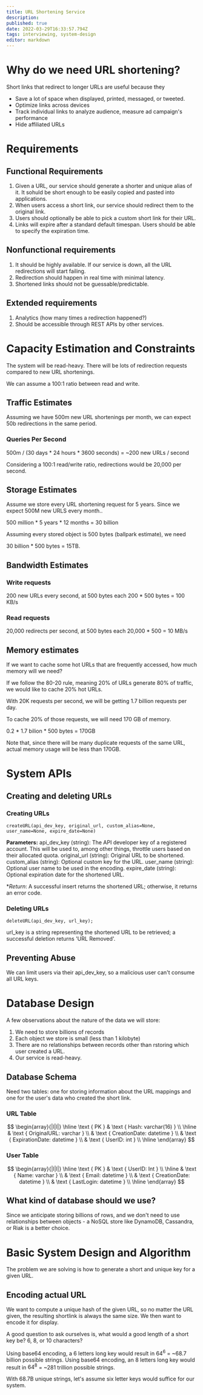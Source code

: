 ```yaml
---
title: URL Shortening Service
description: 
published: true
date: 2022-03-29T16:33:57.794Z
tags: interviewing, system-design
editor: markdown
---
```


# Why do we need URL shortening?
Short links that redirect to longer URLs are useful because they 
- Save a lot of space when displayed, printed, messaged, or tweeted. 
- Optimize links across devices
- Track individual links to analyze audience, measure ad campaign's performance
- Hide affiliated URLs

# Requirements
## Functional Requirements
1. Given a URL, our service should generate a shorter and unique alias of it. It sohuld be short enough to be easily copied and pasted into applications.
2. When users access a short link, our service should redirect them to the original link.
3. Users should optionally be able to pick a custom short link for their URL.
4. Links will expire after a standard default timespan. Users should be able to specify the expiration time.

## Nonfunctional requirements
1. It should be highly available. If our service is down, all the URL redirections will start failing.
2. Redirection should happen in real time with minimal latency.
3. Shortened links should not be guessable/predictable.

## Extended requirements
1. Analytics (how many times a redirection happened?)
2. Should be accessible through REST APIs by other services.

# Capacity Estimation and Constraints
The system will be read-heavy. There will be lots of redirection requests compared to new URL shortenings. 

We can assume a 100:1 ratio between read and write.

## Traffic Estimates
Assuming we have 500m new URL shortenings per month, we can expect 50b redirections in the same period. 

### Queries Per Second
500m / (30 days * 24 hours * 3600 seconds) = ~200 new URLs / second

Considering a 100:1 read/write ratio, redirections would be 20,000 per second.

## Storage Estimates
Assume we store every URL shortening request for 5 years. Since we expect 500M new URLS every month..

500 million * 5 years * 12 months = 30 billion 

Assuming every stored object is 500 bytes (ballpark estimate), we need

30 billion * 500 bytes = 15TB.

## Bandwidth Estimates
### Write requests
200 new URLs every second, at 500 bytes each
200 * 500 bytes = 100 KB/s

### Read requests
20,000 redirects per second, at 500 bytes each
20,000 * 500 = 10 MB/s

## Memory estimates
If we want to cache some hot URLs that are frequently accessed, how much memory will we need?

If we follow the 80-20 rule, meaning 20% of URLs generate 80% of traffic, we would like to cache 20% hot URLs. 

With 20K requests per second, we will be getting 1.7 billion requests per day. 

To cache 20% of those requests, we will need 170 GB of memory. 

0.2 * 1.7 bilion * 500 bytes = 170GB

Note that, since there will be many duplicate requests of the same URL, actual memory usage will be less than 170GB.

# System APIs
## Creating and deleting URLs
### Creating URLs
```
createURL(api_dev_key, original_url, custom_alias=None, user_name=None, expire_date=None)
```
**Parameters:**
api_dev_key (string): The API developer key of a registered account. This will be used to, among other things, throttle users based on their allocated quota.
original_url (string): Original URL to be shortened.
custom_alias (string): Optional custom key for the URL.
user_name (string): Optional user name to be used in the encoding.
expire_date (string): Optional expiration date for the shortened URL.

**Return*:
A successful insert returns the shortened URL; otherwise, it returns an error code.

### Deleting URLs
```
deleteURL(api_dev_key, url_key);
```
url_key is a string representing the shortened URL to be retrieved; a successful deletion returns 'URL Removed'.

## Preventing Abuse
We can limit users via their api_dev_key, so a malicious user can't consume all URL keys. 

# Database Design
A few observations about the nature of the data we will store:
1. We need to store billions of records
2. Each object we store is small (less than 1 kilobyte)
3. There are no relationships between records other than rstoring which user created a URL.
4. Our service is read-heavy.

## Database Schema
Need two tables: one for storing information about the URL mappings and one for the user's data who created the short link. 
### URL Table

$$
\begin{array}{|l|l|}
\hline \text { PK } & \text { Hash: varchar(16) } \\
\hline & \text { OriginalURL: varchar } \\
& \text { CreationDate: datetime } \\
& \text { ExpirationDate: datetime } \\
& \text { UserID: int } \\
\hline
\end{array}
$$

### User Table

$$
\begin{array}{|l|l|}
\hline \text { PK } & \text { UserID: Int } \\
\hline & \text { Name: varchar } \\
& \text { Email: datetime } \\
& \text { CreationDate: datetime } \\
& \text { LastLogin: datetime } \\
\hline
\end{array}
$$

## What kind of database should we use?
Since we anticipate storing billions of rows, and we don't need to use relationships between objects - a NoSQL store like DynamoDB, Cassandra, or Riak is a better choice. 

# Basic System Design and Algorithm
The problem we are solving is how to generate a short and unique key for a given URL.

## Encoding actual URL
We want to compute a unique hash of the given URL, so no matter the URL given, the resulting shortlink is always the same size. We then want to encode it for display.

A good question to ask ourselves is, what would a good length of a short key be? 6, 8, or 10 characters?

Using base64 encoding, a 6 letters long key would result in $64^6$ = ~68.7 billion possible strings.
Using base64 encoding, an 8 letters long key would result in $64^8$ = ~281 trillion possible strings.

With 68.7B unique strings, let's assume six letter keys would suffice for our system.


